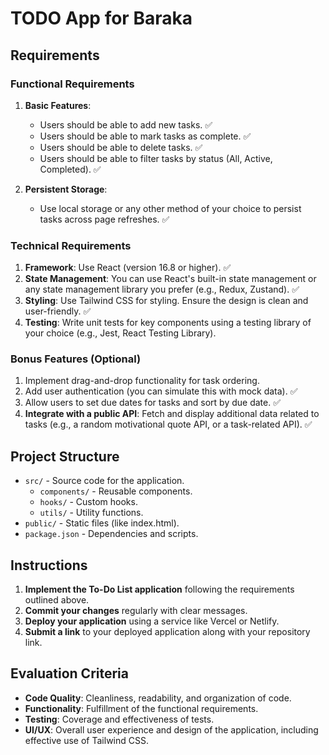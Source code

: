 # TODO App for Baraka
## Requirements

### Functional Requirements

1. **Basic Features**:
    - Users should be able to add new tasks. ✅
    - Users should be able to mark tasks as complete. ✅
    - Users should be able to delete tasks. ✅
    - Users should be able to filter tasks by status (All, Active, Completed). ✅

2. **Persistent Storage**:
    - Use local storage or any other method of your choice to persist tasks across page refreshes. ✅

### Technical Requirements

1. **Framework**: Use React (version 16.8 or higher). ✅
2. **State Management**: You can use React's built-in state management or any state management library you prefer (e.g., Redux, Zustand). ✅
3. **Styling**: Use Tailwind CSS for styling. Ensure the design is clean and user-friendly. ✅
4. **Testing**: Write unit tests for key components using a testing library of your choice (e.g., Jest, React Testing Library).

### Bonus Features (Optional)

1. Implement drag-and-drop functionality for task ordering.
2. Add user authentication (you can simulate this with mock data). ✅
3. Allow users to set due dates for tasks and sort by due date. ✅
4. **Integrate with a public API**: Fetch and display additional data related to tasks (e.g., a random motivational quote API, or a task-related API). ✅

## Project Structure

- `src/` - Source code for the application.
    - `components/` - Reusable components.
    - `hooks/` - Custom hooks.
    - `utils/` - Utility functions.
- `public/` - Static files (like index.html).
- `package.json` - Dependencies and scripts.

## Instructions

1. **Implement the To-Do List application** following the requirements outlined above.
2. **Commit your changes** regularly with clear messages.
3. **Deploy your application** using a service like Vercel or Netlify.
4. **Submit a link** to your deployed application along with your repository link.

## Evaluation Criteria

- **Code Quality**: Cleanliness, readability, and organization of code.
- **Functionality**: Fulfillment of the functional requirements.
- **Testing**: Coverage and effectiveness of tests.
- **UI/UX**: Overall user experience and design of the application, including effective use of Tailwind CSS.